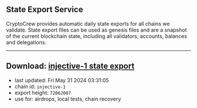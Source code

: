 ## State Export Service
CryptoCrew provides automatic daily state exports for all chains we validate. State export files can be used as genesis files and are a snapshot of the current blockchain state, including all validators, accounts, balances and delegations.

---
**Download: [injective-1 state export](https://dl-eu2.ccvalidators.com/SERVICE/injective/injective-1_export_72062007.json)**
---

- last updated: Fri May 31 2024 03:31:05
- chain id: `injective-1`
- export height: `72062007`
- use for: airdrops, local tests, chain recovery
